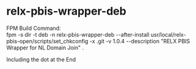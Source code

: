 # relx-pbis-wrapper-deb
FPM Build Command:  
 fpm -s dir -t deb -n relx-pbis-wrapper-deb --after-install usr/local/relx-pbis-open/scripts/set_chkconfig -x .git -v 1.0.4 --description "RELX PBIS Wrapper for NL Domain Join" . 
   
Including the dot at the End  
